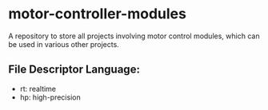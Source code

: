 # motor-controller-modules

A repository to store all projects involving motor control modules, which can be used in various other projects.

## File Descriptor Language:
- rt: realtime
- hp: high-precision
